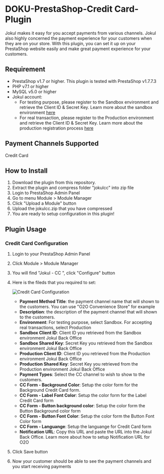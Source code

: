# DOKU-PrestaShop-Credit Card-Plugin

Jokul makes it easy for you accept payments from various channels. Jokul also highly concerned the payment experience for your customers when they are on your store. With this plugin, you can set it up on your PrestaShop website easily and make great payment experience for your customers.

## Requirement
- PrestaShop v1.7 or higher. This plugin is tested with PrestaShop v1.7.7.3
- PHP v7.1 or higher
- MySQL v5.0 or higher
- Jokul account:
    - For testing purpose, please register to the Sandbox environment and retrieve the Client ID & Secret Key. Learn more about the sandbox environment [here](https://jokul.doku.com/docs/docs/getting-started/explore-sandbox)
    - For real transaction, please register to the Production environment and retrieve the Client ID & Secret Key. Learn more about the production registration process [here](https://jokul.doku.com/docs/docs/getting-started/register-user)

## Payment Channels Supported
Credit Card

## How to Install
1. Download the plugin from this repository.
2. Extract the plugin and compress folder "jokulcc" into zip file
3. Login to PrestaShop Admin Panel
5. Go to menu Module > Module Manager
6. Click "Upload a Module" button
7. Upload the jokulcc.zip that you have compressed
8. You are ready to setup configuration in this plugin!

## Plugin Usage

### Credit Card Configuration

1. Login to your PrestaShop Admin Panel
2. Click Module > Module Manager
3. You will find "Jokul - CC ", click "Configure" button
4. Here is the fileds that you required to set:

    ![Credit Card Configuration](https://i.ibb.co/7vC97hF/sandboxenv-com-prestashopexperiment-admin123-index-php-controller-Admin-Modules-configure-ipay88-cre.png) 

    - **Payment Method Title**: the payment channel name that will shown to the customers. You can use "O2O Convenience Store" for example
    - **Description**: the description of the payment channel that will shown to the customers. 
    - **Environment**: For testing purpose, select Sandbox. For accepting real transactions, select Production
    - **Sandbox Client ID**: Client ID you retrieved from the Sandbox environment Jokul Back Office
    - **Sandbox Shared Key**: Secret Key you retrieved from the Sandbox environment Jokul Back Office
    - **Production Client ID**: Client ID you retrieved from the Production environment Jokul Back Office
    - **Production Shared Key**: Secret Key you retrieved from the Production environment Jokul Back Office
    - **Payment Types**: Select the CC channel to wish to show to the customers. 
    - **CC Form - Background Color**: Setup the color form for the Background Credit Card form.
    - **CC Form - Label Font Color**: Setup the color form for the Label Credit Card form
    - **CC Form - Button background color**: Setup the color form the Button Background color form
    - **CC Form - Button Font Color**: Setup the color form the Button Font Color form
    - **CC Form - Languange**: Setup the languange for Credit Card form
    - **Notification URL**: Copy this URL and paste the URL into the Jokul Back Office. Learn more about how to setup Notification URL for O2O 
5. Click Save button
6. Now your customer should be able to see the payment channels and you start receiving payments
